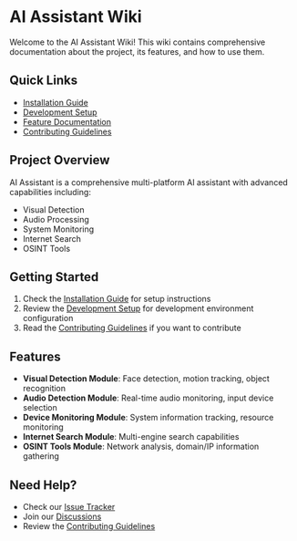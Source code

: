 # AI Assistant Wiki

Welcome to the AI Assistant Wiki! This wiki contains comprehensive documentation about the project, its features, and how to use them.

## Quick Links
- [Installation Guide](Installation-Guide)
- [Development Setup](Development-Setup)
- [Feature Documentation](Feature-Documentation)
- [Contributing Guidelines](Contributing-Guidelines)

## Project Overview
AI Assistant is a comprehensive multi-platform AI assistant with advanced capabilities including:
- Visual Detection
- Audio Processing
- System Monitoring
- Internet Search
- OSINT Tools

## Getting Started
1. Check the [Installation Guide](Installation-Guide) for setup instructions
2. Review the [Development Setup](Development-Setup) for development environment configuration
3. Read the [Contributing Guidelines](Contributing-Guidelines) if you want to contribute

## Features
- **Visual Detection Module**: Face detection, motion tracking, object recognition
- **Audio Detection Module**: Real-time audio monitoring, input device selection
- **Device Monitoring Module**: System information tracking, resource monitoring
- **Internet Search Module**: Multi-engine search capabilities
- **OSINT Tools Module**: Network analysis, domain/IP information gathering

## Need Help?
- Check our [Issue Tracker](https://github.com/Souvik-Ghost/ai_assistant/issues)
- Join our [Discussions](https://github.com/Souvik-Ghost/ai_assistant/discussions)
- Review the [Contributing Guidelines](Contributing-Guidelines)
